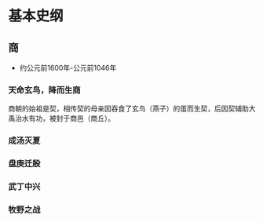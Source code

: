 # 基本史纲



## 商


- 约公元前1600年-公元前1046年


### 天命玄鸟，降而生商

商朝的始祖是契，相传契的母亲因吞食了玄鸟（燕子）的蛋而生契，后因契辅助大禹治水有功，被封于商邑（商丘）。


### 成汤灭夏

### 盘庚迁殷

### 武丁中兴

### 牧野之战

